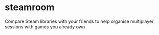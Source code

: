 # steamroom
Compare Steam libraries with your friends to help organise multiplayer sessions with games you already own
